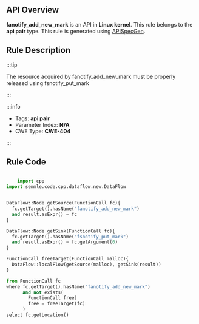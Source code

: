 ---
---


## API Overview
**fanotify_add_new_mark** is an API in **Linux kernel**. This rule belongs to the **api pair** type. This rule is generated using [APISpecGen](../../tools/APISpecGen).
## Rule Description

:::tip

The resource acquired by fanotify_add_new_mark must be properly released using fsnotify_put_mark

:::

:::info

- Tags: **api pair**
- Parameter Index: **N/A**
- CWE Type: **CWE-404**

:::

## Rule Code
```python

    import cpp
import semmle.code.cpp.dataflow.new.DataFlow


DataFlow::Node getSource(FunctionCall fc){
  fc.getTarget().hasName("fanotify_add_new_mark")
  and result.asExpr() = fc
}

DataFlow::Node getSink(FunctionCall fc){
  fc.getTarget().hasName("fsnotify_put_mark")
  and result.asExpr() = fc.getArgument(0)
}

FunctionCall freeTarget(FunctionCall malloc){
  DataFlow::localFlow(getSource(malloc), getSink(result))
}

from FunctionCall fc
where fc.getTarget().hasName("fanotify_add_new_mark")
      and not exists(
        FunctionCall free| 
        free = freeTarget(fc)
      )
select fc.getLocation()

    
```